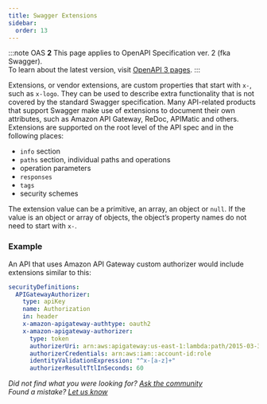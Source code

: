 ```yaml
---
title: Swagger Extensions
sidebar:
  order: 13
---
```


:::note
OAS **2** This page applies to OpenAPI Specification ver. 2 (fka Swagger).  
To learn about the latest version, visit [OpenAPI 3 pages](/docs/specification/openapi-extensions/).
:::

Extensions, or vendor extensions, are custom properties that start with `x-`, such as `x-logo`. They can be used to describe extra functionality that is not covered by the standard Swagger specification. Many API-related products that support Swagger make use of extensions to document their own attributes, such as Amazon API Gateway, ReDoc, APIMatic and others. Extensions are supported on the root level of the API spec and in the following places:

- `info` section
- `paths` section, individual paths and operations
- operation parameters
- `responses`
- `tags`
- security schemes

The extension value can be a primitive, an array, an object or `null`. If the value is an object or array of objects, the object’s property names do not need to start with `x-`.

### Example

An API that uses Amazon API Gateway custom authorizer would include extensions similar to this:

```yaml
securityDefinitions:
  APIGatewayAuthorizer:
    type: apiKey
    name: Authorization
    in: header
    x-amazon-apigateway-authtype: oauth2
    x-amazon-apigateway-authorizer:
      type: token
      authorizerUri: arn:aws:apigateway:us-east-1:lambda:path/2015-03-31/functions/arn:aws:lambda:us-east-1:account-id:function:function-name/invocations
      authorizerCredentials: arn:aws:iam::account-id:role
      identityValidationExpression: "^x-[a-z]+"
      authorizerResultTtlInSeconds: 60
```

_Did not find what you were looking for? [Ask the community](https://community.smartbear.com/t5/Swagger-Open-Source-Tools/bd-p/SwaggerOSTools)  
Found a mistake? [Let us know](https://github.com/swagger-api/swagger.io/issues)_
